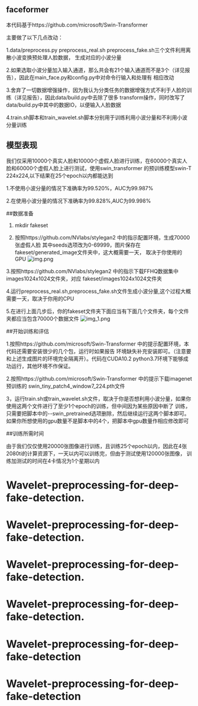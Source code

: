 
## faceformer

本代码基于https://github.com/microsoft/Swin-Transformer

主要做了以下几点改动：

1.data/preprocess.py preprocess_real.sh preprocess_fake.sh三个文件利用离散小波变换预处理人脸数据， 生成对应的小波分量

2.如果选取小波分量加入输入通道，那么共会有21个输入通道而不是3个（详见报告），因此在main_face.py和config.py中对命令行输入和处理有
相应改动

3.舍弃了一切数据增强操作，因为我认为分类任务的数据增强方式不利于人脸的训练（详见报告），因此data/build.py中去除了很多
transform操作，同时改写了data/build.py中其中的数据IO，以便输入人脸数据

4.train.sh脚本和train_wavelet.sh脚本分别用于训练利用小波分量和不利用小波分量训练

## 模型表现

我们仅采用10000个真实人脸和10000个虚假人脸进行训练，在60000个真实人脸和60000个虚假人脸上进行测试，使用swin_transformer
的预训练模型swin-T 224x224,以下结果在25个epoch以内都能达到

1.不使用小波分量的情况下准确率为99.520%，AUC为99.987%

2.在使用小波分量的情况下准确率为99.828%,AUC为99.998%

##数据准备
1. mkdir fakeset 

2. 按照https://github.com/NVlabs/stylegan2
   中的指示配置环境，生成70000张虚假人脸
其中seeds选项改为0-69999，图片保存在fakeset/generated_image文件夹中，这大概需要一天， 
   取决于你使用的GPU
![img.png](img.png)
   
3.按照https://github.com/NVlabs/stylegan2 
中的指示下载FFHQ数据集中images1024x1024文件夹，对应
fakeset/images1024x1024文件夹

4.运行preprocess_real.sh,preprocess_fake.sh文件生成小波分量,这个过程大概需要一天，取决于你用的CPU


5.在进行上面几步后，你的fakeset文件夹下面应当有下面几个文件夹，每个文件夹都应当包含70000个数据文件
![img_1.png](img_1.png)

##开始训练和评估

1.按照https://github.com/microsoft/Swin-Transformer
中的提示配置环境，本代码还需要安装很少的几个包，运行时如果报告
环境缺失补充安装即可。（注意要和上述生成图片的环境完全隔离开）。代码在CUDA10.2 python3.7环境下能够成功运行，其他环境不作保证。

2.按照https://github.com/microsoft/Swin-Transformer
中的提示下载imagenet预训练的
swin_tiny_patch4_window7_224.pth文件

3，运行train.sh或train_wavelet.sh文件，取决于你是否想利用小波分量，如果你使用这两个文件进行了至少1个epoch的训练，但中间因为某些原因中断了
训练，只需要把脚本中的--swin_pretrained选项删除，然后继续运行这两个脚本即可。如果你所想使用的gpu数量不是脚本中的4个，把脚本中gpu数量作相应修改即可

##训练所需时间

由于我们仅仅使用20000张图像进行训练，且训练25个epoch以内，因此在4张2080ti的计算资源下，一天以内可以训练完，但由于测试使用120000张图像，
训练加测试的时间在4卡情况为1个星期以内








# Wavelet-preprocessing-for-deep-fake-detection.
# Wavelet-preprocessing-for-deep-fake-detection.
# Wavelet-preprocessing-for-deep-fake-detection.
# Wavelet-preprocessing-for-deep-fake-detection.
# Wavelet-preprocessing-for-deep-fake-detection
# Wavelet-preprocessing-for-deep-fake-detection
